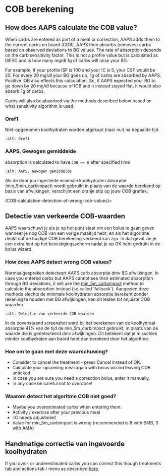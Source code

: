 # COB berekening

## How does AAPS calculate the COB value?

When carbs are entered as part of a meal or correction, AAPS adds them to the current carbs on board (COB). AAPS then absorbs (removes) carbs based on observed deviations to BG values. The rate of absorption depends on the carb sensitivity factor. This is not a profile value but is calculated as ISF/IC and is how many mg/dl 1g of carbs will raise your BG.

For example, if your profile ISF is 100 and your IC is 5, your CSF would be 20. For every 20 mg/dl your BG goes up, 1g of carbs are absorbed by AAPS. Positive IOB also effects this calculation. So, if AAPS expected your BG to go down by 20 mg/dl because of IOB and it instead stayed flat, it would also absorb 1g of carbs.

Carbs will also be absorbed via the methods described below based on what sensitivity algorithm is used.

### Oref1

Niet-opgenomen koolhydraten worden afgekapt (naar nul) na bepaalde tijd.

```{image} ../images/cob_oref0_orange_II.png
:alt: Oref1
```

### AAPS, Gewogen gemiddelde

absorption is calculated to have `COB == 0` after specified time

```{image} ../images/cob_aaps2_orange_II.png
:alt: AAPS, Gewogen gemiddelde
```

Als de door jou ingestelde minimale koolhydraten absorptie (min_5min_carbimpact) wordt gebruikt in plaats van de waarde berekend op basis van afwijkingen, verschijnt een oranje stip op jouw COB grafiek.

(COB-calculation-detection-of-wrong-cob-values)=
## Detectie van verkeerde COB-waarden

AAPS waarschuwt je als je op het punt staat om een bolus te gaan geven wanneer je nog COB van een vorige maaltijd hebt, en als het algoritme denkt dat de huidige COB berekening verkeerd kan zijn. In dat geval zie je een extra hint op het bevestigingsscherm nadat je op OK hebt gedrukt in de bolus wizard.

### How does AAPS detect wrong COB values?

Normaalgesproken detecteert AAPS carb absorptie dmv BG afwijkingen. In case you entered carbs but AAPS cannot see their estimated absorption through BG deviations, it will use the [min_5m_carbimpact](../Configuration/Config-Builder.md?highlight=min_5m_carbimpact#absorption-settings) method to calculate the absorption instead (so called 'fallback'). Aangezien deze methode slechts de minimale koolhydraten absorptie berekent zonder rekening te houden met BG afwijkingen, kan dit leiden tot onjuiste COB waarden.

```{image} ../images/Calculator_SlowCarbAbsorption.png
:alt: Detectie van verkeerde COB waarden
```

In de bovenstaand screenshot werd bij het berekenen van de koolhydraat absorptie 41% van de tijd de min_5m_carbimpact gebruikt, in plaats van de waarde die is gedetecteerd dmv afwijkingen.  Dit betekent dat je misschien minder koolhydraten aan boord hebt dan berekend door het algoritme.

### Hoe om te gaan met deze waarschuwing?

- Consider to cancel the treatment - press Cancel instead of OK.
- Calculate your upcoming meal again with bolus wizard leaving COB unticked.
- In case you are sure you need a correction bolus, enter it manually.
- In any case be careful not to overdose!

### Waarom detect het algoritme COB niet goed?

- Maybe you overestimated carbs when entering them.
- Activity / exercise after your previous meal
- I:C needs adjustment
- Value for min_5m_carbimpact is wrong (recommended is 8 with SMB, 3 with AMA)

## Handmatige correctie van ingevoerde koolhydraten

If you over- or underestimated carbs you can correct this though treatments tab and actions tab / menu as described [here](Screenshots-carb-correction).
